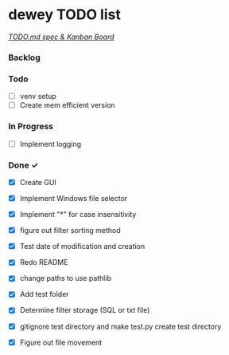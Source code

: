 # dewey TODO list

<em>[TODO.md spec & Kanban Board](https://bit.ly/3fCwKfM)</em>

### Backlog


### Todo

- [ ] venv setup  
- [ ] Create mem efficient version  

### In Progress

- [ ] Implement logging  

### Done ✓

- [x] Create GUI  
- [x] Implement Windows file selector
- [x] Implement "*" for case insensitivity
- [x] figure out filter sorting method  
- [x] Test date of modification and creation  
- [x] Redo README  
- [x] change paths to use pathlib  
- [x] Add test folder  
- [x] Determine filter storage (SQL or txt file)  
- [x] gitignore test directory and make test.py create test directory  
- [x] Figure out file movement  

